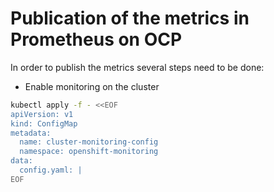 # Publication of the metrics in Prometheus on OCP

In order to publish the metrics several steps need to be done:

- Enable monitoring on the cluster
```bash
kubectl apply -f - <<EOF
apiVersion: v1
kind: ConfigMap
metadata:
  name: cluster-monitoring-config
  namespace: openshift-monitoring
data:
  config.yaml: |
EOF
``` 
